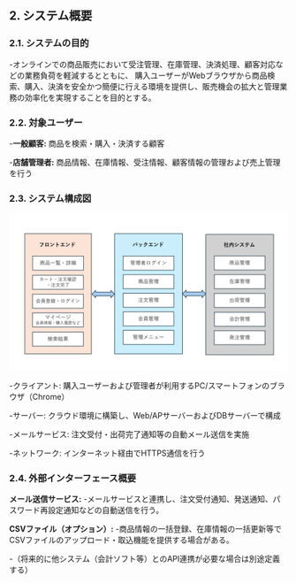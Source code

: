 ## 2. システム概要

### 2.1. システムの目的
-オンラインでの商品販売において受注管理、在庫管理、決済処理、顧客対応などの業務負荷を軽減するとともに、
購入ユーザーがWebブラウザから商品検索、購入、決済を安全かつ簡便に行える環境を提供し、販売機会の拡大と管理業務の効率化を実現することを目的とする。

### 2.2. 対象ユーザー
-**一般顧客:** 商品を検索・購入・決済する顧客

-**店舗管理者:** 商品情報、在庫情報、受注情報、顧客情報の管理および売上管理を行う

### 2.3. システム構成図

![alt text](image-1.png)

-クライアント: 購入ユーザーおよび管理者が利用するPC/スマートフォンのブラウザ（Chrome）

-サーバー: クラウド環境に構築し、Web/APサーバーおよびDBサーバーで構成

-メールサービス: 注文受付・出荷完了通知等の自動メール送信を実施

-ネットワーク: インターネット経由でHTTPS通信を行う

### 2.4. 外部インターフェース概要
**メール送信サービス:**
-メールサービスと連携し、注文受付通知、発送通知、パスワード再設定通知などの自動送信を行う。

**CSVファイル（オプション）:**
-商品情報の一括登録、在庫情報の一括更新等でCSVファイルのアップロード・取込機能を提供する場合がある。

-（将来的に他システム（会計ソフト等）とのAPI連携が必要な場合は別途定義する）



